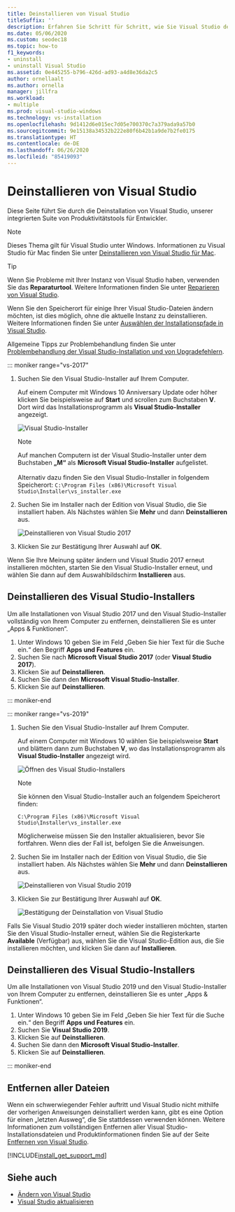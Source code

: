 ```yaml
---
title: Deinstallieren von Visual Studio
titleSuffix: ''
description: Erfahren Sie Schritt für Schritt, wie Sie Visual Studio deinstallieren.
ms.date: 05/06/2020
ms.custom: seodec18
ms.topic: how-to
f1_keywords:
- uninstall
- uninstall Visual Studio
ms.assetid: 0e445255-b796-426d-ad93-a4d8e36da2c5
author: ornellaalt
ms.author: ornella
manager: jillfra
ms.workload:
- multiple
ms.prod: visual-studio-windows
ms.technology: vs-installation
ms.openlocfilehash: 9d1412d6e015ec7d05e700370c7a379ada9a57b0
ms.sourcegitcommit: 9e15138a34532b222e80f6b42b1a9de7b2fe0175
ms.translationtype: HT
ms.contentlocale: de-DE
ms.lasthandoff: 06/26/2020
ms.locfileid: "85419093"
---
```

# <a name="uninstall-visual-studio"></a>Deinstallieren von Visual Studio

Diese Seite führt Sie durch die Deinstallation von Visual Studio, unserer integrierten Suite von Produktivitätstools für Entwickler.

> [!NOTE]
> Dieses Thema gilt für Visual Studio unter Windows. Informationen zu Visual Studio für Mac finden Sie unter [Deinstallieren von Visual Studio für Mac](/visualstudio/mac/uninstall).

> [!TIP]
> Wenn Sie Probleme mit Ihrer Instanz von Visual Studio haben, verwenden Sie das **Reparaturtool**. Weitere Informationen finden Sie unter [Reparieren von Visual Studio](../install/repair-visual-studio.md). 
>
> Wenn Sie den Speicherort für einige Ihrer Visual Studio-Dateien ändern möchten, ist dies möglich, ohne die aktuelle Instanz zu deinstallieren. Weitere Informationen finden Sie unter [Auswählen der Installationspfade in Visual Studio](../install/change-installation-locations.md).
>
> Allgemeine Tipps zur Problembehandlung finden Sie unter [Problembehandlung der Visual Studio-Installation und von Upgradefehlern](../install/troubleshooting-installation-issues.md).

::: moniker range="vs-2017"

1. Suchen Sie den Visual Studio-Installer auf Ihrem Computer.

     Auf einem Computer mit Windows 10 Anniversary Update oder höher klicken Sie beispielsweise auf **Start** und scrollen zum Buchstaben **V**. Dort wird das Installationsprogramm als **Visual Studio-Installer** angezeigt.

     ![Visual Studio-Installer](media/locate-the-visual-studio-installer.png "Suchen des Microsoft Visual Studio-Installers")

   > [!NOTE]
   > Auf manchen Computern ist der Visual Studio-Installer unter dem Buchstaben **„M“** als **Microsoft Visual Studio-Installer** aufgelistet.<br/><br/> Alternativ dazu finden Sie den Visual Studio-Installer in folgendem Speicherort: `C:\Program Files (x86)\Microsoft Visual Studio\Installer\vs_installer.exe`

1. Suchen Sie im Installer nach der Edition von Visual Studio, die Sie installiert haben. Als Nächstes wählen Sie **Mehr** und dann **Deinstallieren** aus.

     ![Deinstallieren von Visual Studio 2017](media/uninstall-visual-studio.png "Deinstallieren von Visual Studio 2017")

1. Klicken Sie zur Bestätigung Ihrer Auswahl auf **OK**.

Wenn Sie Ihre Meinung später ändern und Visual Studio 2017 erneut installieren möchten, starten Sie den Visual Studio-Installer erneut, und wählen Sie dann auf dem Auswahlbildschirm **Installieren** aus.

## <a name="uninstall-visual-studio-installer"></a>Deinstallieren des Visual Studio-Installers

Um alle Installationen von Visual Studio 2017 und den Visual Studio-Installer vollständig von Ihrem Computer zu entfernen, deinstallieren Sie es unter „Apps & Funktionen“.

1. Unter Windows 10 geben Sie im Feld „Geben Sie hier Text für die Suche ein.“ den Begriff **Apps und Features** ein.
1. Suchen Sie nach **Microsoft Visual Studio 2017** (oder **Visual Studio 2017**).
1. Klicken Sie auf **Deinstallieren**.
1. Suchen Sie dann den **Microsoft Visual Studio-Installer**.
1. Klicken Sie auf **Deinstallieren**.

::: moniker-end

::: moniker range="vs-2019"

1. Suchen Sie den Visual Studio-Installer auf Ihrem Computer.

     Auf einem Computer mit Windows 10 wählen Sie beispielsweise **Start** und blättern dann zum Buchstaben **V**, wo das Installationsprogramm als **Visual Studio-Installer** angezeigt wird.

     ![Öffnen des Visual Studio-Installers](media/vs-2019/vs-installer-windows-start.png "Öffnen des Visual Studio-Installers")

     > [!NOTE]
     > Sie können den Visual Studio-Installer auch an folgendem Speicherort finden:
     >
     > `C:\Program Files (x86)\Microsoft Visual Studio\Installer\vs_installer.exe`

    Möglicherweise müssen Sie den Installer aktualisieren, bevor Sie fortfahren. Wenn dies der Fall ist, befolgen Sie die Anweisungen.

1. Suchen Sie im Installer nach der Edition von Visual Studio, die Sie installiert haben. Als Nächstes wählen Sie **Mehr** und dann **Deinstallieren** aus.

     ![Deinstallieren von Visual Studio 2019](media/vs-2019/vs-installer-uninstall.png "Deinstallieren von Visual Studio 2019")

1. Klicken Sie zur Bestätigung Ihrer Auswahl auf **OK**.

     ![Bestätigung der Deinstallation von Visual Studio](media/vs-2019/uninstall-visualstudio-confirm.png "Bestätigen, dass Sie Visual Studio 2019 deinstallieren möchten")

Falls Sie Visual Studio 2019 später doch wieder installieren möchten, starten Sie den Visual Studio-Installer erneut, wählen Sie die Registerkarte **Available** (Verfügbar) aus, wählen Sie die Visual Studio-Edition aus, die Sie installieren möchten, und klicken Sie dann auf **Installieren**.

## <a name="uninstall-visual-studio-installer"></a>Deinstallieren des Visual Studio-Installers

Um alle Installationen von Visual Studio 2019 und den Visual Studio-Installer von Ihrem Computer zu entfernen, deinstallieren Sie es unter „Apps & Funktionen“.

1. Unter Windows 10 geben Sie im Feld „Geben Sie hier Text für die Suche ein.“ den Begriff **Apps und Features** ein.
1. Suchen Sie **Visual Studio 2019**.
1. Klicken Sie auf **Deinstallieren**.
1. Suchen Sie dann den **Microsoft Visual Studio-Installer**.
1. Klicken Sie auf **Deinstallieren**.

::: moniker-end

## <a name="remove-all-files"></a>Entfernen aller Dateien

Wenn ein schwerwiegender Fehler auftritt und Visual Studio nicht mithilfe der vorherigen Anweisungen deinstalliert werden kann, gibt es eine Option für einen „letzten Ausweg“, die Sie stattdessen verwenden können. Weitere Informationen zum vollständigen Entfernen aller Visual Studio-Installationsdateien und Produktinformationen finden Sie auf der Seite [Entfernen von Visual Studio](remove-visual-studio.md).

[!INCLUDE[install_get_support_md](includes/install_get_support_md.md)]

## <a name="see-also"></a>Siehe auch

* [Ändern von Visual Studio](modify-visual-studio.md)
* [Visual Studio aktualisieren](update-visual-studio.md)
